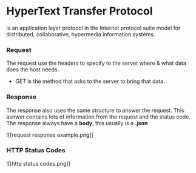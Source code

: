 # HyperText Transfer Protocol
is an application layer protocol in the Internet protocol suite model for distributed, collaborative, hypermedia information systems.


### Request
The request use the headers to specify to the server where & what data does the host needs.
- $GET$ is the method that asks to the server to bring that data.

### Response
The response also uses the same structure to answer the request. This asnwer contains lots of information from the request and the status code.
The response always have a **body**, this usually is a **.json**

![[request response example.png]] 


### HTTP Status Codes
![[http status codes.png]]